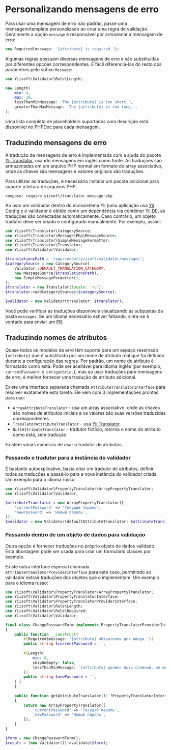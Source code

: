 # Personalizando mensagens de erro

Para usar uma mensagem de erro não padrão, passe uma mensagem/template personalizado ao criar uma regra de validação. Geralmente a opção `message` é responsável por armazenar a mensagem de erro:

```php
new Required(message: '{attribute} is required.');
```

Algumas regras possuem diversas mensagens de erro e são substituídas por diferentes opções correspondentes.
É fácil diferenciá-las do resto dos parâmetros pelo sufixo `Message`:

```php
use Yiisoft\Validator\Rule\Length;

new Length(  
    min: 4,  
    max: 10,
    lessThanMinMessage: 'The {attribute} is too short.',  
    greaterThanMaxMessage: 'The {attribute} is too long.',  
);
```

Uma lista completa de placeholders suportados com descrição está disponível no [PHPDoc] para cada mensagem.

## Traduzindo mensagens de erro

A tradução de mensagens de erro é implementada com a ajuda do pacote [Yii Translator], usando mensagens em inglês
como fonte. As traduções são armazenadas em um arquivo PHP normal em formato de array associativo, onde as chaves são
mensagens e valores originais são traduções.

Para utilizar as traduções, é necessário instalar um pacote adicional para suporte à leitura de arquivos PHP:

```shell
composer require yiisoft/translator-message-php
```

Ao usar um validador dentro do ecossistema Yii (uma aplicação usa [Yii Config] e o validador é obtido como um
dependência via contêiner [Yii DI]), as traduções são conectadas automaticamente. Caso contrário, um objeto tradutor deve
ser criado e configurado manualmente. Por exemplo, assim:

```php
use Yiisoft\Translator\CategorySource;
use Yiisoft\Translator\Message\Php\MessageSource;
use Yiisoft\Translator\SimpleMessageFormatter;
use Yiisoft\Translator\Translator;
use Yiisoft\Validator\Validator;

$translationsPath = '/app/vendor/yiisoft/validator/messages';
$categorySource = new CategorySource(
    Validator::DEFAULT_TRANSLATION_CATEGORY,
    new MessageSource($translationsPath),
    new SimpleMessageFormatter(),
);
$translator = new Translator(locale: 'ru');
$translator->addCategorySources($categorySource);

$validator = new Validator(translator: $translator);
```

Você pode verificar as traduções disponíveis visualizando as subpastas da pasta `messages`. Se um idioma necessário estiver
faltando, sinta-se à vontade para enviar um [PR].

## Traduzindo nomes de atributos

Quase todos os modelos de erro têm suporte para um espaço reservado `{attribute}` que é substituído por um nome de atributo real
que foi definido durante a configuração das regras. Por padrão, um nome de atributo é formatado como está. Pode ser aceitável para
idioma inglês (por exemplo, `currentPassword é obrigatório.`), mas ao usar traduções para mensagens de erro, é
melhor fornecer uma tradução de atributo adicional.

Existe uma interface separada chamada `AttributeTranslatorInterface` para resolver exatamente esta tarefa. Ele vem com 3
implementações prontas para uso:

- `ArrayAttributeTranslator` - usa um array associativo, onde as chaves são nomes de atributos iniciais e os valores são suas
versões traduzidas correspondentes.
- `TranslatorAttributeTranslator` - usa [Yii Translator].
- `NullAttributeTranslator` - tradutor fictício, retorna o nome do atributo como está, sem tradução.

Existem várias maneiras de usar o tradutor de atributos.

### Passando o tradutor para a instância do validador

É bastante autoexplicativo, basta criar um tradutor de atributos, definir todas as traduções e passá-lo para a nova
instância do validador criada. Um exemplo para o idioma russo:

```php
use Yiisoft\Validator\PropertyTranslator\ArrayPropertyTranslator;
use Yiisoft\Validator\Validator;

$attributeTranslator = new ArrayPropertyTranslator([
    'currentPassword' => 'Текущий пароль',
    'newPassword' => 'Новый пароль',
]);
$validator = new Validator(defaultAttributeTranslator: $attributeTranslator);
```

### Passando dentro de um objeto de dados para validação

Outra opção é fornecer traduções no próprio objeto de dados validado. Esta abordagem pode ser usada para criar um formulário
classes por exemplo.

Existe outra interface especial chamada `AttributeTranslatorProviderInterface` para este caso, permitindo ao validador
extrair traduções dos objetos que o implementam. Um exemplo para o idioma russo:

```php
use Yiisoft\Validator\PropertyTranslator\ArrayPropertyTranslator;
use Yiisoft\Validator\PropertyTranslatorInterface;
use Yiisoft\Validator\PropertyTranslatorProviderInterface;
use Yiisoft\Validator\Rule\Length;
use Yiisoft\Validator\Rule\Required;
use Yiisoft\Validator\Validator;

final class ChangePasswordForm implements PropertyTranslatorProviderInterface  
{  
    public function __construct(  
        #[Required(message: '{attribute} обязателен для ввода.')]  
        public string $currentPassword = '',  
  
        #[Length(  
            min: 8,
            skipOnEmpty: false,  
            lessThanMinMessage: '{attribute} должен быть сложный, не менее 8 символов.'  
        )]  
        public string $newPassword = '',  
    ) {  
    }  
  
    public function getAttributeTranslator(): ?PropertyTranslatorInterface  
    {  
        return new ArrayPropertyTranslator([  
            'currentPassword' => 'Текущий пароль',  
            'newPassword' => 'Новый пароль',  
        ]);  
    }  
}

$form = new ChangePasswordForm();    
$result = (new Validator())->validate($form);
```

[PHPDoc]: https://www.phpdoc.org/
[Yii Translator]: https://github.com/yiisoft/translator
[Yii Config]: https://github.com/yiisoft/config
[Yii DI]: https://github.com/yiisoft/di
[PR]: https://github.com/yiisoft/validator/pulls
